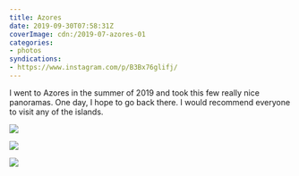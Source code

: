 ```yaml
---
title: Azores
date: 2019-09-30T07:58:31Z
coverImage: cdn:/2019-07-azores-01
categories:
- photos
syndications:
- https://www.instagram.com/p/B3Bx76glifj/
---
```


I went to Azores in the summer of 2019 and took this few really nice panoramas. One day, I hope to go back there. I would recommend everyone to visit any of the islands.

<div class="fw">

![](cdn:/2019-07-azores-01)

![](cdn:/2019-07-azores-02)

![](cdn:/2019-07-azores-03)

</div>
